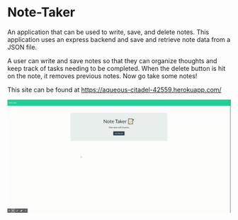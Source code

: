 # Note-Taker
An application that can be used to write, save, and delete notes. This application uses an express backend and save and retrieve note data from a JSON file.

A user can write and save notes so that they can organize thoughts and keep track of tasks needing to be completed. When the delete button is hit on the note, it removes previous notes. Now go take some notes!

This site can be found at https://aqueous-citadel-42559.herokuapp.com/

![Image of Note Taker](public/assets/Note-Taker-Demo.gif?raw=true "Note Taker")